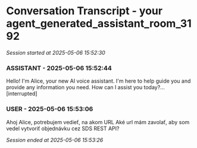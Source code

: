 # Conversation Transcript - your agent_generated_assistant_room_3192

*Session started at 2025-05-06 15:52:30*

### ASSISTANT - 2025-05-06 15:52:44

Hello! I'm Alice, your new AI voice assistant. I'm here to help guide you and provide any information you need. How can I assist you today?... [interrupted]

### USER - 2025-05-06 15:53:06

Ahoj Alice, potrebujem vedieť, na akom URL Aké url mám zavolať, aby som vedel vytvoriť objednávku cez SDS REST API?

*Session ended at 2025-05-06 15:53:26*

